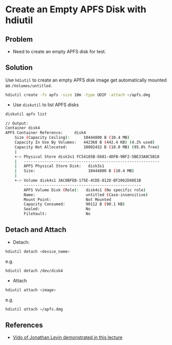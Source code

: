 # Create an Empty APFS Disk with hdiutil

## Problem
* Need to create an empty APFS disk for test.

## Solution
Use `hdiutil` to create an empty APFS disk image get automatically mounted as `/Volumes/untitled`.

```bash
hdiutil create -fs apfs -size 10m -type UDIF -attach ~/apfs.dmg
```

* Use `diskutil` to list APFS disks

```bash
diskutil apfs list

// Output:
Container disk4
APFS Container Reference:     disk4
    Size (Capacity Ceiling):      10444800 B (10.4 MB)
    Capacity In Use By Volumes:   442368 B (442.4 KB) (4.2% used)
    Capacity Not Allocated:       10002432 B (10.0 MB) (95.8% free)
    |
    +-< Physical Store disk3s1 FC54185B-E681-4DFB-9BF2-5BE33A0C5B10
    |   -----------------------------------------------------------
    |   APFS Physical Store Disk:   disk3s1
    |   Size:                       10444800 B (10.4 MB)
    |
    +-> Volume disk4s1 3AC0BFEB-175E-4CDE-812D-BF2062D48E1B
        ---------------------------------------------------
        APFS Volume Disk (Role):   disk4s1 (No specific role)
        Name:                      untitled (Case-insensitive)
        Mount Point:               Not Mounted
        Capacity Consumed:         90112 B (90.1 KB)
        Sealed:                    No
        FileVault:                 No
```

## Detach and Attach

* Detach:

```bash
hdiutil detach <device_name>
```

e.g.
```bash
hdiutil detach /dev/disk4
```

* Attach
```bash
hdiutil attach <image>
```

e.g.
```bash
hdiutil attach ~/apfs.dmg
```

## References
* [Vido of Jonathan Levin demonstrated in this lecture](http://docs.macsysadmin.se/2018/video/Day4Session2.mp4)
